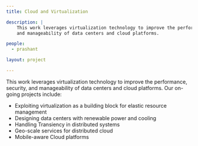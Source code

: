 ```yaml
---
title: Cloud and Virtualization

description: |
    This work leverages virtualization technology to improve the performance, security, 
    and manageability of data centers and cloud platforms.

people:
  - prashant

layout: project

---
```


This work leverages virtualization technology to improve the performance, security, and manageability of data centers and cloud platforms. Our on-going projects include:

* Exploiting virtualization as a building block for elastic resource management
* Designing data centers with renewable power and cooling
* Handling Transiency in distributed systems
* Geo-scale services for distributed cloud
* Mobile-aware Cloud platforms